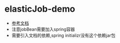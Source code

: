 # elasticJob-demo
* [参考文档](https://blog.csdn.net/yangliuhbhd/article/details/80902212)
* 注意jobBean需要加入spring容器
* 需要引入文档的依赖,spring initializr没有这个依赖jar包
